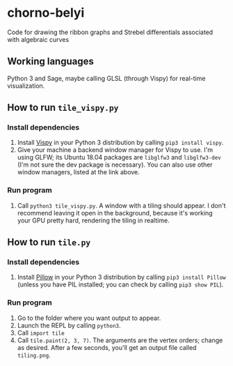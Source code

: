 # chorno-belyi
Code for drawing the ribbon graphs and Strebel differentials associated with algebraic curves

## Working languages

Python 3 and Sage, maybe calling GLSL (through Vispy) for real-time visualization.

## How to run `tile_vispy.py`

### Install dependencies
1. Install [Vispy](http://vispy.org/installation.html) in your Python 3 distribution by calling `pip3 install vispy`.
2. Give your machine a backend window manager for Vispy to use. I'm using GLFW; its Ubuntu 18.04 packages are `libglfw3` and `libglfw3-dev` (I'm not sure the dev package is necessary). You can also use other window managers, listed at the link above.
### Run program
1. Call `python3 tile_vispy.py`. A window with a tiling should appear. I don't recommend leaving it open in the background, because it's working your GPU pretty hard, rendering the tiling in realtime.

## How to run `tile.py`

### Install dependencies
1. Install [Pillow](https://pillow.readthedocs.io/en/stable/installation.html) in your Python 3 distribution by calling `pip3 install Pillow` (unless you have PIL installed; you can check by calling `pip3 show PIL`).
### Run program
1. Go to the folder where you want output to appear.
1. Launch the REPL by calling `python3`.
2. Call `import tile`
3. Call `tile.paint(2, 3, 7)`. The arguments are the vertex orders; change as desired. After a few seconds, you'll get an output file called `tiling.png`.
